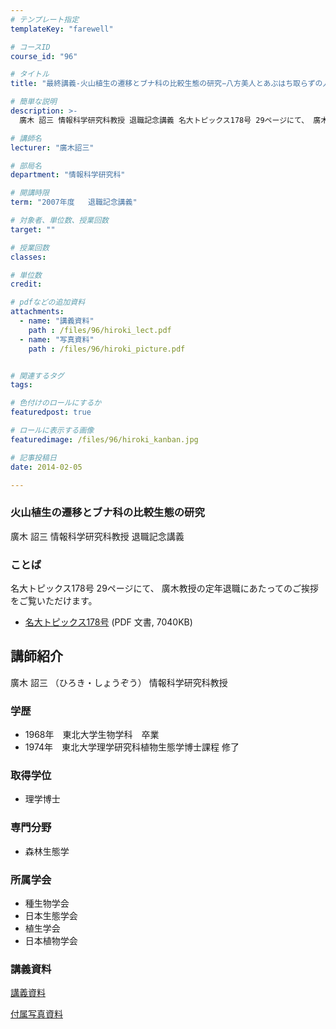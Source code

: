 ```yaml
---
# テンプレート指定
templateKey: "farewell"

# コースID
course_id: "96"

# タイトル
title: "最終講義-火山植生の遷移とブナ科の比較生態の研究−八方美人とあぶはち取らずの人生−-2007"

# 簡単な説明
description: >-
  廣木 詔三 情報科学研究科教授 退職記念講義 名大トピックス178号 29ページにて、 廣木教授の定年退職にあたってのご挨拶をご覧いただけます。   * [名大トピックス178号](h...

# 講師名
lecturer: "廣木詔三"

# 部局名
department: "情報科学研究科"

# 開講時限
term: "2007年度	退職記念講義"

# 対象者、単位数、授業回数
target: ""

# 授業回数
classes: 

# 単位数
credit: 

# pdfなどの追加資料
attachments: 
  - name: "講義資料" 
    path : /files/96/hiroki_lect.pdf
  - name: "写真資料" 
    path : /files/96/hiroki_picture.pdf


# 関連するタグ
tags:

# 色付けのロールにするか
featuredpost: true

# ロールに表示する画像
featuredimage: /files/96/hiroki_kanban.jpg

# 記事投稿日
date: 2014-02-05

---
```

### 火山植生の遷移とブナ科の比較生態の研究 

廣木 詔三 情報科学研究科教授 退職記念講義 

### ことば

名大トピックス178号 29ページにて、 廣木教授の定年退職にあたってのご挨拶をご覧いただけます。 

  * [名大トピックス178号](http://www.nagoya-u.ac.jp/about-nu/public-relations/publication/upload_images/no178.pdf#retirement) (PDF 文書, 7040KB)
## 講師紹介

廣木 詔三 （ひろき・しょうぞう） 情報科学研究科教授 

### 学歴

  * 1968年　東北大学生物学科　卒業
  * 1974年　東北大学理学研究科植物生態学博士課程 修了

### 取得学位

  * 理学博士

### 専門分野

  * 森林生態学

### 所属学会

  * 種生物学会
  * 日本生態学会
  * 植生学会
  * 日本植物学会
### 講義資料


[講義資料](/files/96/hiroki_lect.pdf) 

[付属写真資料](/files/96/hiroki_picture.pdf) 
